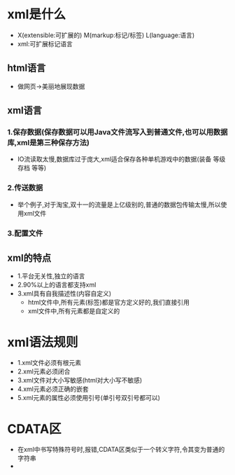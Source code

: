 # xml是什么

- X(extensible:可扩展的) M(markup:标记/标签) L(language:语言)
- xml:可扩展标记语言

## html语言

- 做网页->美丽地展现数据

## xml语言

### 1.保存数据(保存数据可以用Java文件流写入到普通文件,也可以用数据库,xml是第三种保存方法)

- IO流读取太慢,数据库过于庞大,xml适合保存各种单机游戏中的数据(装备 等级 存档 等等)

### 2.传送数据

- 举个例子,对于淘宝,双十一的流量是上亿级别的,普通的数据包传输太慢,所以使用xml文件

### 3.配置文件

## xml的特点

- 1.平台无关性,独立的语言
- 2.90%以上的语言都支持xml
- 3.xml具有自我描述性(内容自定义)
    - html文件中,所有元素(标签)都是官方定义好的,我们直接引用
    - xml文件中,所有元素都是自定义的

# xml语法规则

- 1.xml文件必须有根元素
- 2.xml元素必须闭合
- 3.xml文件对大小写敏感(html对大小写不敏感)
- 4.xml元素必须正确的嵌套
- 5.xml元素的属性必须使用引号(单引号双引号都可以)

# CDATA区

- 在xml中书写特殊符号时,报错,CDATA区类似于一个转义字符,令其变为普通的字符串
- <![CDATA[xxxxx]]>